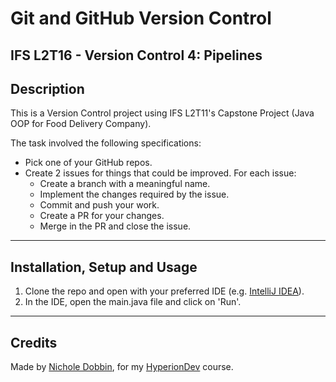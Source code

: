 
# **Git and GitHub Version Control**
## **IFS L2T16 - Version Control 4: Pipelines**

## **Description**
This is a Version Control project using IFS L2T11's Capstone Project (Java OOP for Food Delivery Company).

The task involved the following specifications:
* Pick one of your GitHub repos.
* Create 2 issues for things that could be improved. For each issue:
  * Create a branch with a meaningful name.
  * Implement the changes required by the issue.
  * Commit and push your work.
  * Create a PR for your changes.
  * Merge in the PR and close the issue.

<hr>

## **Installation, Setup and Usage**
1. Clone the repo and open with your preferred IDE 
(e.g. [IntelliJ IDEA](https://www.jetbrains.com/idea/download/#section=mac)).
2. In the IDE, open the main.java file and click on 'Run'.

<hr>

## **Credits**
Made by [Nichole Dobbin](https://github.com/nicholedobbin), for my [HyperionDev](https://www.hyperiondev.com/) course.
